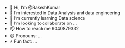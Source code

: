 - 👋 Hi, I’m @RakeshKumar
- 👀 I’m interested in Data Analysis and data engineering
- 🌱 I’m currently learning Data science
- 💞️ I’m looking to collaborate on ...
- 📫 How to reach me 9040879332
- 😄 Pronouns: ...
- ⚡ Fun fact: ...

<!---
RakeshBittu/RakeshBittu is a ✨ special ✨ repository because its `README.md` (this file) appears on your GitHub profile.
You can click the Preview link to take a look at your changes.
--->

